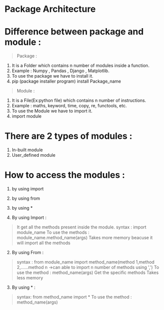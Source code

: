 # Package Architecture

# Difference between package and module :

> Package : 
 1) It is a Folder which contains n number of modules inside a function.
 2) Example : Numpy , Pandas , Django , Matplotlib.
 3) To use the package we have to install it.
 4) pip (package installer program) install Package_name

> Module : 
 1) It is a File(Ex:python file) which contains n number of instructions.
 2) Example : maths, keyword, time, copy, re, functools, etc.
 3) To use the Module we have to import it.
 4) import module

# There are 2 types of modules :
1) In-built module
1) User_defined module

# How to access the modules :
1) by using import
2) by using from
3) by using *
 
1) By using Import :
> It get all the methods present inside the module.
> syntax : import module_name
> To use the methods : module_name.method_name(args)
> Takes more memory beacuse it will import all the methods

2) By using From :
> syntax : from module_name import method_name(method 1,method 2,......method n ->can able to import n number of methods using ',')
> To use the method : method_name(args)
> Get the specific methods
> Takes less memory

3) By using * :
> syntax: from method_name import *
> To use the method : method_name(args)



